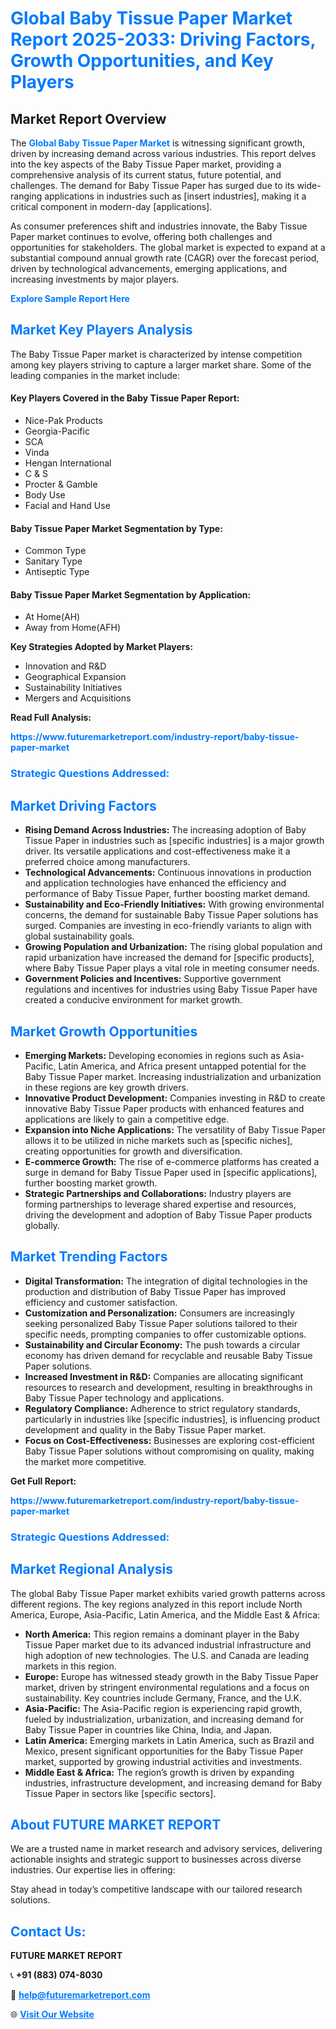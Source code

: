 <h1 style="color: #007BFF;">Global Baby Tissue Paper Market Report 2025-2033: Driving Factors, Growth Opportunities, and Key Players</h1>

<section id="overview">
<h2>Market Report Overview</h2>
<p>The <a href="https://www.futuremarketreport.com/industry-report/baby-tissue-paper-market" style="color: #007BFF; text-decoration: none;"><strong>Global Baby Tissue Paper Market</strong></a> is witnessing significant growth, driven by increasing demand across various industries. This report delves into the key aspects of the Baby Tissue Paper market, providing a comprehensive analysis of its current status, future potential, and challenges. The demand for Baby Tissue Paper has surged due to its wide-ranging applications in industries such as [insert industries], making it a critical component in modern-day [applications].</p>
<p>As consumer preferences shift and industries innovate, the Baby Tissue Paper market continues to evolve, offering both challenges and opportunities for stakeholders. The global market is expected to expand at a substantial compound annual growth rate (CAGR) over the forecast period, driven by technological advancements, emerging applications, and increasing investments by major players.</p>
</section>

<section id="overview">
<p><a href="https://www.futuremarketreport.com/request-sample/reportId=62373" style="color: #007BFF; text-decoration: none;"><strong>Explore Sample Report Here</strong></a></p>
</section>

<section id="key-players">
<h2 style="color: #007BFF;">Market Key Players Analysis</h2>
<p>The Baby Tissue Paper market is characterized by intense competition among key players striving to capture a larger market share. Some of the leading companies in the market include:</p>
<h4>Key Players Covered in the Baby Tissue Paper Report:</h4>
<ul><li>Nice-Pak Products</li><li>Georgia-Pacific</li><li>SCA</li><li>Vinda</li><li>Hengan International</li><li>C &amp; S</li><li>Procter &amp; Gamble</li><li>Body Use</li><li>Facial and Hand Use</li></ul>
<h4>Baby Tissue Paper Market Segmentation by Type:</h4>
<ul><li>Common Type</li><li>Sanitary Type</li><li>Antiseptic Type</li></ul>

<h4>Baby Tissue Paper Market Segmentation by Application:</h4>
<ul><li>At Home(AH)</li><li>Away from Home(AFH)</li></ul>
<p><strong>Key Strategies Adopted by Market Players:</strong></p>
<ul>
<li>Innovation and R&D</li>
<li>Geographical Expansion</li>
<li>Sustainability Initiatives</li>
<li>Mergers and Acquisitions</li>
</ul>
</section>

<section>
<p><strong>Read Full Analysis: </strong></p><a href="https://www.futuremarketreport.com/industry-report/baby-tissue-paper-market" style="color: #007BFF; text-decoration: none;"><strong>https://www.futuremarketreport.com/industry-report/baby-tissue-paper-market</strong></a>
<h3 style="color: #007BFF;">Strategic Questions Addressed:</h3>
</section>

<section id="driving-factors">
<h2 style="color: #007BFF;">Market Driving Factors</h2>
<ul>
<li><strong>Rising Demand Across Industries:</strong> The increasing adoption of Baby Tissue Paper in industries such as [specific industries] is a major growth driver. Its versatile applications and cost-effectiveness make it a preferred choice among manufacturers.</li>
<li><strong>Technological Advancements:</strong> Continuous innovations in production and application technologies have enhanced the efficiency and performance of Baby Tissue Paper, further boosting market demand.</li>
<li><strong>Sustainability and Eco-Friendly Initiatives:</strong> With growing environmental concerns, the demand for sustainable Baby Tissue Paper solutions has surged. Companies are investing in eco-friendly variants to align with global sustainability goals.</li>
<li><strong>Growing Population and Urbanization:</strong> The rising global population and rapid urbanization have increased the demand for [specific products], where Baby Tissue Paper plays a vital role in meeting consumer needs.</li>
<li><strong>Government Policies and Incentives:</strong> Supportive government regulations and incentives for industries using Baby Tissue Paper have created a conducive environment for market growth.</li>
</ul>
</section>

<section id="growth-opportunities">
<h2 style="color: #007BFF;">Market Growth Opportunities</h2>
<ul>
<li><strong>Emerging Markets:</strong> Developing economies in regions such as Asia-Pacific, Latin America, and Africa present untapped potential for the Baby Tissue Paper market. Increasing industrialization and urbanization in these regions are key growth drivers.</li>
<li><strong>Innovative Product Development:</strong> Companies investing in R&D to create innovative Baby Tissue Paper products with enhanced features and applications are likely to gain a competitive edge.</li>
<li><strong>Expansion into Niche Applications:</strong> The versatility of Baby Tissue Paper allows it to be utilized in niche markets such as [specific niches], creating opportunities for growth and diversification.</li>
<li><strong>E-commerce Growth:</strong> The rise of e-commerce platforms has created a surge in demand for Baby Tissue Paper used in [specific applications], further boosting market growth.</li>
<li><strong>Strategic Partnerships and Collaborations:</strong> Industry players are forming partnerships to leverage shared expertise and resources, driving the development and adoption of Baby Tissue Paper products globally.</li>
</ul>
</section>

<section id="trending-factors">
<h2 style="color: #007BFF;">Market Trending Factors</h2>
<ul>
<li><strong>Digital Transformation:</strong> The integration of digital technologies in the production and distribution of Baby Tissue Paper has improved efficiency and customer satisfaction.</li>
<li><strong>Customization and Personalization:</strong> Consumers are increasingly seeking personalized Baby Tissue Paper solutions tailored to their specific needs, prompting companies to offer customizable options.</li>
<li><strong>Sustainability and Circular Economy:</strong> The push towards a circular economy has driven demand for recyclable and reusable Baby Tissue Paper solutions.</li>
<li><strong>Increased Investment in R&D:</strong> Companies are allocating significant resources to research and development, resulting in breakthroughs in Baby Tissue Paper technology and applications.</li>
<li><strong>Regulatory Compliance:</strong> Adherence to strict regulatory standards, particularly in industries like [specific industries], is influencing product development and quality in the Baby Tissue Paper market.</li>
<li><strong>Focus on Cost-Effectiveness:</strong> Businesses are exploring cost-efficient Baby Tissue Paper solutions without compromising on quality, making the market more competitive.</li>
</ul>
</section>

<section>
<p><strong>Get Full Report: </strong></p><a href="https://www.futuremarketreport.com/industry-report/baby-tissue-paper-market" style="color: #007BFF; text-decoration: none;"><strong>https://www.futuremarketreport.com/industry-report/baby-tissue-paper-market</strong></a>
<h3 style="color: #007BFF;">Strategic Questions Addressed:</h3>
</section>


<section id="regional-analysis">
<h2 style="color: #007BFF;">Market Regional Analysis</h2>
<p>The global Baby Tissue Paper market exhibits varied growth patterns across different regions. The key regions analyzed in this report include North America, Europe, Asia-Pacific, Latin America, and the Middle East & Africa:</p>
<ul>
<li><strong>North America:</strong> This region remains a dominant player in the Baby Tissue Paper market due to its advanced industrial infrastructure and high adoption of new technologies. The U.S. and Canada are leading markets in this region.</li>
<li><strong>Europe:</strong> Europe has witnessed steady growth in the Baby Tissue Paper market, driven by stringent environmental regulations and a focus on sustainability. Key countries include Germany, France, and the U.K.</li>
<li><strong>Asia-Pacific:</strong> The Asia-Pacific region is experiencing rapid growth, fueled by industrialization, urbanization, and increasing demand for Baby Tissue Paper in countries like China, India, and Japan.</li>
<li><strong>Latin America:</strong> Emerging markets in Latin America, such as Brazil and Mexico, present significant opportunities for the Baby Tissue Paper market, supported by growing industrial activities and investments.</li>
<li><strong>Middle East & Africa:</strong> The region’s growth is driven by expanding industries, infrastructure development, and increasing demand for Baby Tissue Paper in sectors like [specific sectors].</li>
</ul>
</section>

<footer>
<h2 style="color: #007BFF;">About FUTURE MARKET REPORT</h2>
<p>We are a trusted name in market research and advisory services, delivering actionable insights and strategic support to businesses across diverse industries. Our expertise lies in offering:</p>

<p>Stay ahead in today’s competitive landscape with our tailored research solutions.</p>

<h2 style="color: #007BFF;">Contact Us:</h2>
<p><strong>FUTURE MARKET REPORT</strong></p>
<p>📞 <strong>+91 (883) 074-8030</strong></p>
<p>📧 <strong><a href="mailto:help@futuremarketreport.com" style="color: #007BFF;">help@futuremarketreport.com</a></strong></p>
<p>🌐 <strong><a href="https://www.futuremarketreport.com/" style="color: #007BFF;">Visit Our Website</a></strong></p>
</footer>